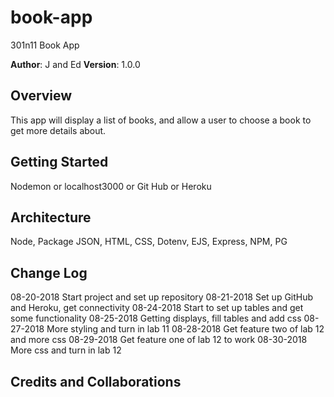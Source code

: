 # book-app
301n11 Book App

**Author**: J and Ed
**Version**: 1.0.0 

## Overview
This app will display a list of books, and allow a user to choose a book to get more details about.

## Getting Started
Nodemon or localhost3000 or Git Hub or Heroku

## Architecture
Node, Package JSON, HTML, CSS, Dotenv, EJS, Express, NPM, PG

## Change Log
08-20-2018 Start project and set up repository
08-21-2018 Set up GitHub and Heroku, get connectivity
08-24-2018 Start to set up tables and get some functionality
08-25-2018 Getting displays, fill tables and add css
08-27-2018 More styling and turn in lab 11
08-28-2018 Get feature two of lab 12 and more css
08-29-2018 Get feature one of lab 12 to work
08-30-2018 More css and turn in lab 12

## Credits and Collaborations